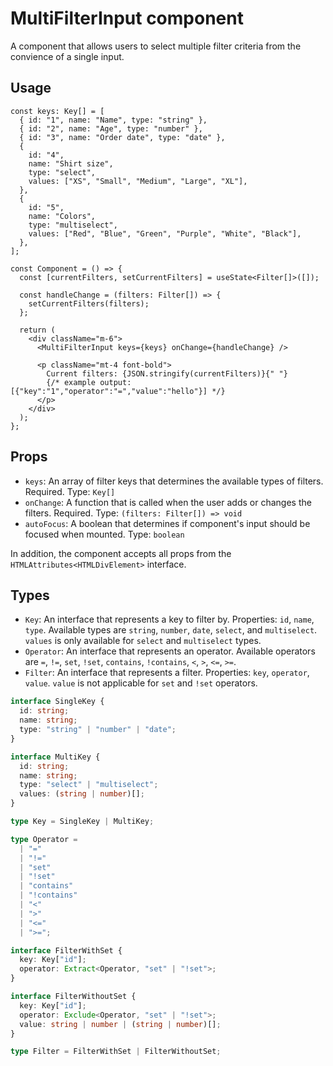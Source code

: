 # MultiFilterInput component

A component that allows users to select multiple filter criteria from the convience of a single input.

## Usage

```tsx
const keys: Key[] = [
  { id: "1", name: "Name", type: "string" },
  { id: "2", name: "Age", type: "number" },
  { id: "3", name: "Order date", type: "date" },
  {
    id: "4",
    name: "Shirt size",
    type: "select",
    values: ["XS", "Small", "Medium", "Large", "XL"],
  },
  {
    id: "5",
    name: "Colors",
    type: "multiselect",
    values: ["Red", "Blue", "Green", "Purple", "White", "Black"],
  },
];

const Component = () => {
  const [currentFilters, setCurrentFilters] = useState<Filter[]>([]);

  const handleChange = (filters: Filter[]) => {
    setCurrentFilters(filters);
  };

  return (
    <div className="m-6">
      <MultiFilterInput keys={keys} onChange={handleChange} />

      <p className="mt-4 font-bold">
        Current filters: {JSON.stringify(currentFilters)}{" "}
        {/* example output: [{"key":"1","operator":"=","value":"hello"}] */}
      </p>
    </div>
  );
};
```

## Props

- `keys`: An array of filter keys that determines the available types of filters. Required. Type: `Key[]`
- `onChange`: A function that is called when the user adds or changes the filters. Required. Type: `(filters: Filter[]) => void`
- `autoFocus`: A boolean that determines if component's input should be focused when mounted. Type: `boolean`

In addition, the component accepts all props from the `HTMLAttributes<HTMLDivElement>` interface.

## Types

- `Key`: An interface that represents a key to filter by. Properties: `id`, `name`, `type`. Available types are `string`, `number`, `date`, `select`, and `multiselect`. `values` is only available for `select` and `multiselect` types.
- `Operator`: An interface that represents an operator. Available operators are `=`, `!=`, `set`, `!set`, `contains`, `!contains`, `<`, `>`, `<=`, `>=`.
- `Filter`: An interface that represents a filter. Properties: `key`, `operator`, `value`. `value` is not applicable for `set` and `!set` operators.

```ts
interface SingleKey {
  id: string;
  name: string;
  type: "string" | "number" | "date";
}

interface MultiKey {
  id: string;
  name: string;
  type: "select" | "multiselect";
  values: (string | number)[];
}

type Key = SingleKey | MultiKey;

type Operator =
  | "="
  | "!="
  | "set"
  | "!set"
  | "contains"
  | "!contains"
  | "<"
  | ">"
  | "<="
  | ">=";

interface FilterWithSet {
  key: Key["id"];
  operator: Extract<Operator, "set" | "!set">;
}

interface FilterWithoutSet {
  key: Key["id"];
  operator: Exclude<Operator, "set" | "!set">;
  value: string | number | (string | number)[];
}

type Filter = FilterWithSet | FilterWithoutSet;
```
